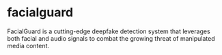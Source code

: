 # facialguard
FacialGuard is a cutting-edge deepfake detection system that leverages both facial and audio signals to combat the growing threat of manipulated media content.
